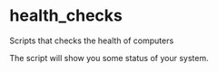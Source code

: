 # health_checks
Scripts that checks the health of computers

The script will show you some status of your system.
